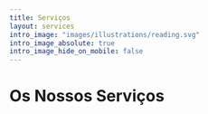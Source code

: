 ```yaml
---
title: Serviços
layout: services
intro_image: "images/illustrations/reading.svg"
intro_image_absolute: true
intro_image_hide_on_mobile: false
---
```


<!-- # Services that grow with your business -->
# Os Nossos Serviços